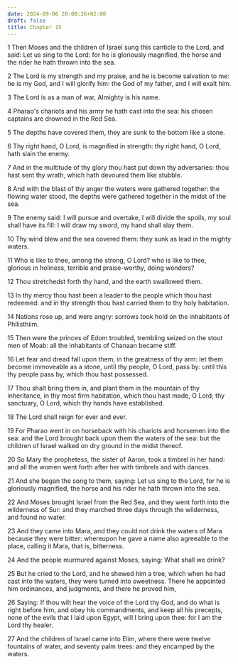 ```yaml
---
date: 2024-09-06 20:00:26+02:00
draft: false
title: Chapter 15
---
```




1 Then Moses and the children of Israel sung this canticle to the Lord, and said: Let us sing to the Lord: for he is gloriously magnified, the horse and the rider he hath thrown into the sea.

2 The Lord is my strength and my praise, and he is become salvation to me: he is my God, and I will glorify him: the God of my father, and I will exalt him.

3 The Lord is as a man of war, Almighty is his name.

4 Pharao's chariots and his army he hath cast into the sea: his chosen captains are drowned in the Red Sea.

5 The depths have covered them, they are sunk to the bottom like a stone.

6 Thy right hand, O Lord, is magnified in strength: thy right hand, O Lord, hath slain the enemy.

7 And in the multitude of thy glory thou hast put down thy adversaries: thou hast sent thy wrath, which hath devoured them like stubble.

8 And with the blast of thy anger the waters were gathered together: the flowing water stood, the depths were gathered together in the midst of the sea.

9 The enemy said: I will pursue and overtake, I will divide the spoils, my soul shall have its fill: I will draw my sword, my hand shall slay them.

10 Thy wind blew and the sea covered them: they sunk as lead in the mighty waters.

11 Who is like to thee, among the strong, O Lord? who is like to thee, glorious in holiness, terrible and praise-worthy, doing wonders?

12 Thou stretchedst forth thy hand, and the earth swallowed them.

13 In thy mercy thou hast been a leader to the people which thou hast redeemed: and in thy strength thou hast carried them to thy holy habitation.

14 Nations rose up, and were angry: sorrows took hold on the inhabitants of Philisthiim.

15 Then were the princes of Edom troubled, trembling seized on the stout men of Moab: all the inhabitants of Chanaan became stiff.

16 Let fear and dread fall upon them, in the greatness of thy arm: let them become immoveable as a stone, until thy people, O Lord, pass by: until this thy people pass by, which thou hast possessed.

17 Thou shalt bring them in, and plant them in the mountain of thy inheritance, in thy most firm habitation, which thou hast made, O Lord; thy sanctuary, O Lord, which thy hands have established.

18 The Lord shall reign for ever and ever.

19 For Pharao went in on horseback with his chariots and horsemen into the sea: and the Lord brought back upon them the waters of the sea: but the children of Israel walked on dry ground in the midst thereof.

20 So Mary the prophetess, the sister of Aaron, took a timbrel in her hand: and all the women went forth after her with timbrels and with dances.

21 And she began the song to them, saying: Let us sing to the Lord, for he is gloriously magnified, the horse and his rider he hath thrown into the sea.

22 And Moses brought Israel from the Red Sea, and they went forth into the wilderness of Sur: and they marched three days through the wilderness, and found no water.

23 And they came into Mara, and they could not drink the waters of Mara because they were bitter: whereupon he gave a name also agreeable to the place, calling it Mara, that is, bitterness.

24 And the people murmured against Moses, saying: What shall we drink?

25 But he cried to the Lord, and he shewed him a tree, which when he had cast into the waters, they were turned into sweetness. There he appointed him ordinances, and judgments, and there he proved him,

26 Saying: If thou wilt hear the voice of the Lord thy God, and do what is right before him, and obey his commandments, and keep all his precepts, none of the evils that I laid upon Egypt, will I bring upon thee: for I am the Lord thy healer.

27 And the children of Israel came into Elim, where there were twelve fountains of water, and seventy palm trees: and they encamped by the waters.

